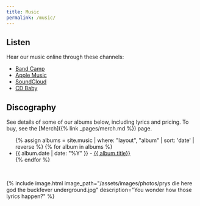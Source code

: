 ```yaml
---
title: Music
permalink: /music/
---
```


## Listen

Hear our music online through these channels:

- [Band Camp](https://buckfeverunderground.bandcamp.com/)
- [Apple Music](https://itunes.apple.com/ca/artist/the-buckfever-underground/265957199)
- [SoundCloud](https://soundcloud.com/thebuckfeverunderground)
- [CD Baby](https://store.cdbaby.com/Artist/TheBuckfeverUnderground)


## Discography

See details of some of our albums below, including lyrics and pricing. To buy, see the [Merch]({% link _pages/merch.md %}) page.

<ul>
    {% assign albums = site.music | where: "layout", "album" | sort: 'date' | reverse %}
    {% for album in albums %}
        <li>
            {{ album.date | date: "%Y" }} - <a href="{{ album.url | relative_url }}">{{ album.title}}</a>
        </li>
    {% endfor %}
</ul>

<br>

{% include image.html
    image_path="/assets/images/photos/prys die here god the buckfever underground.jpg"
    description="You wonder how those lyrics happen?"
%}
